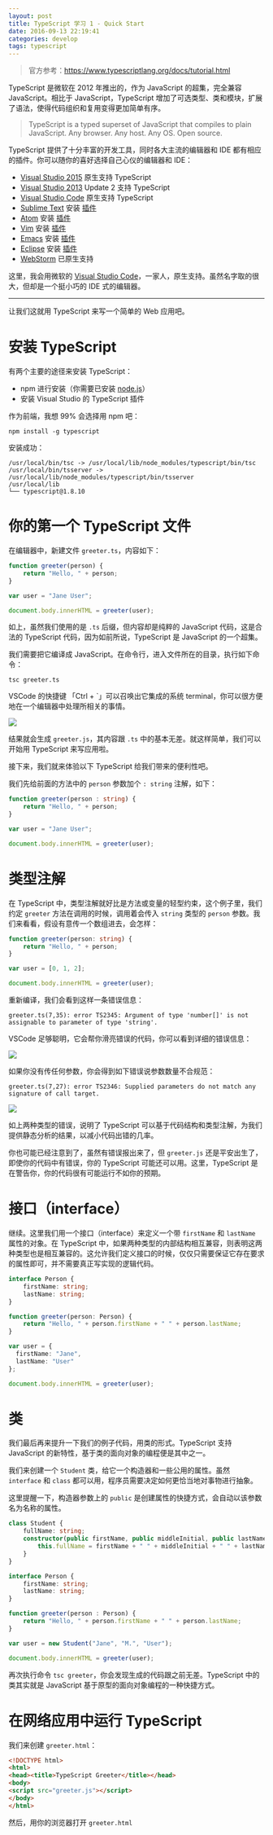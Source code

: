 ```yaml
---
layout: post
title: TypeScript 学习 1 - Quick Start
date: 2016-09-13 22:19:41
categories: develop
tags: typescript
---
```


> 官方参考：<https://www.typescriptlang.org/docs/tutorial.html>

TypeScript 是微软在 2012 年推出的，作为 JavaScript 的超集，完全兼容 JavaScript。相比于 JavaScript，TypeScript 增加了可选类型、类和模块，扩展了语法，使得代码组织和复用变得更加简单有序。

> TypeScript is a typed superset of JavaScript that compiles to plain JavaScript. Any browser. Any host. Any OS. Open source.

TypeScript 提供了十分丰富的开发工具，同时各大主流的编辑器和 IDE 都有相应的插件。你可以随你的喜好选择自己心仪的编辑器和 IDE：

* [Visual Studio 2015](https://www.microsoft.com/en-us/download/details.aspx?id=48593) 原生支持 TypeScript
* [Visual Studio 2013](https://www.microsoft.com/en-us/download/details.aspx?id=48739) Update 2 支持 TypeScript
* [Visual Studio Code](https://code.visualstudio.com/) 原生支持 TypeScript
* [Sublime Text](http://www.sublimetext.com/) 安装 [插件](https://github.com/Microsoft/TypeScript-Sublime-Plugin)
* [Atom](https://atom.io) 安装 [插件](https://atom.io/packages/atom-typescript)
* [Vim](http://www.vim.org/) 安装 [插件](https://github.com/Microsoft/TypeScript/wiki/TypeScript-Editor-Support#vim)
* [Emacs](https://www.gnu.org/software/emacs/) 安装 [插件](https://github.com/ananthakumaran/tide)
* [Eclipse](http://www.eclipse.org/) 安装 [插件](https://github.com/palantir/eclipse-typescript)
* [WebStorm](https://www.jetbrains.com/webstorm/) 已原生支持


这里，我会用微软的 [Visual Studio Code](https://code.visualstudio.com/)，一家人，原生支持。虽然名字取的很大，但却是一个挺小巧的 IDE 式的编辑器。

---

让我们这就用 TypeScript 来写一个简单的 Web 应用吧。

# 安装 TypeScript

有两个主要的途径来安装 TypeScript：

* npm 进行安装（你需要已安装 [node.js](https://nodejs.org)）
* 安装 Visual Studio 的 TypeScript 插件

作为前端，我想 99% 会选择用 npm 吧：

```
npm install -g typescript
```

安装成功：

```
/usr/local/bin/tsc -> /usr/local/lib/node_modules/typescript/bin/tsc
/usr/local/bin/tsserver -> /usr/local/lib/node_modules/typescript/bin/tsserver
/usr/local/lib
└── typescript@1.8.10
```

# 你的第一个 TypeScript 文件

在编辑器中，新建文件 `greeter.ts`，内容如下：

```ts
function greeter(person) {
    return "Hello, " + person;
}

var user = "Jane User";

document.body.innerHTML = greeter(user);
```

如上，虽然我们使用的是 `.ts` 后缀，但内容却是纯粹的 JavaScript 代码，这是合法的 TypeScript 代码，因为如前所说，TypeScript 是 JavaScript 的一个超集。

我们需要把它编译成 JavaScript。在命令行，进入文件所在的目录，执行如下命令：

```
tsc greeter.ts
```

VSCode 的快捷键 「Ctrl + `」可以召唤出它集成的系统 terminal，你可以很方便地在一个编辑器中处理所相关的事情。

![](../images/posts/typescript_compile.png)

结果就会生成 `greeter.js`，其内容跟 `.ts` 中的基本无差。就这样简单，我们可以开始用 TypeScript 来写应用啦。

接下来，我们就来体验以下 TypeScript 给我们带来的便利性吧。

我们先给前面的方法中的 `person` 参数加个 `: string` 注解，如下：

```ts
function greeter(person : string) {
    return "Hello, " + person;
}

var user = "Jane User";

document.body.innerHTML = greeter(user);
```

# 类型注解

在 TypeScript 中，类型注解就好比是方法或变量的轻型约束，这个例子里，我们约定 `greeter` 方法在调用的时候，调用着会传入 `string` 类型的 `person` 参数。我们来看看，假设有意传一个数组进去，会怎样：

```ts
function greeter(person: string) {
    return "Hello, " + person;
}

var user = [0, 1, 2];

document.body.innerHTML = greeter(user); 
```

重新编译，我们会看到这样一条错误信息：

```
greeter.ts(7,35): error TS2345: Argument of type 'number[]' is not assignable to parameter of type 'string'.
```

VSCode 足够聪明，它会帮你滑亮错误的代码，你可以看到详细的错误信息：

![](../images/posts/typescript_error_tip.png)

如果你没有传任何参数，你会得到如下错误说参数数量不合规范：

```
greeter.ts(7,27): error TS2346: Supplied parameters do not match any signature of call target.
```

![](../images/posts/typescript_error_tip_2.png)

如上两种类型的错误，说明了 TypeScript 可以基于代码结构和类型注解，为我们提供静态分析的结果，以减小代码出错的几率。

你也可能已经注意到了，虽然有错误报出来了，但 `greeter.js` 还是平安出生了，即使你的代码中有错误，你的 TypeScript 可能还可以用。这里，TypeScript 是在警告你，你的代码很有可能运行不如你的预期。

# 接口（interface）

继续。这里我们用一个接口（interface）来定义一个带 `firstName` 和 `lastName` 属性的对象。在 TypeScript 中，如果两种类型的内部结构相互兼容，则表明这两种类型也是相互兼容的。这允许我们定义接口的时候，仅仅只需要保证它存在要求的属性即可，并不需要真正写实现的逻辑代码。

```ts
interface Person {
    firstName: string;
    lastName: string;
}

function greeter(person: Person) {
    return "Hello, " + person.firstName + " " + person.lastName;
}

var user = {
  firstName: "Jane",
  lastName: "User"
};

document.body.innerHTML = greeter(user);
```

# 类

我们最后再来提升一下我们的例子代码，用类的形式。TypeScript 支持 JavaScript 的新特性，基于类的面向对象的编程便是其中之一。

我们来创建一个 `Student` 类，给它一个构造器和一些公用的属性。虽然 `interface` 和 `class` 都可以用，程序员需要决定如何更恰当地对事物进行抽象。

这里提醒一下，构造器参数上的 `public` 是创建属性的快捷方式，会自动以该参数名为名称的属性。

```ts
class Student {
    fullName: string;
    constructor(public firstName, public middleInitial, public lastName) {
        this.fullName = firstName + " " + middleInitial + " " + lastName;
    }
}

interface Person {
    firstName: string;
    lastName: string;
}

function greeter(person : Person) {
    return "Hello, " + person.firstName + " " + person.lastName;
}

var user = new Student("Jane", "M.", "User");

document.body.innerHTML = greeter(user);
```

再次执行命令 `tsc greeter`，你会发现生成的代码跟之前无差。TypeScript 中的类其实就是 JavaScript 基于原型的面向对象编程的一种快捷方式。

# 在网络应用中运行 TypeScript

我们来创建 `greeter.html`：

```html
<!DOCTYPE html>
<html>
<head><title>TypeScript Greeter</title></head>
<body>
<script src="greeter.js"></script>
</body>
</html>
```

然后，用你的浏览器打开 `greeter.html`